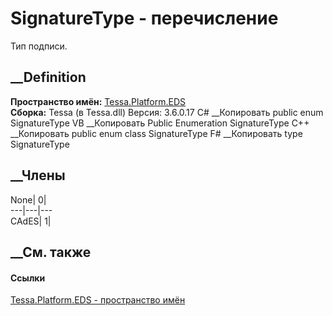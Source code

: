 # SignatureType - перечисление
Тип подписи.
## __Definition
 **Пространство имён:** [Tessa.Platform.EDS](N_Tessa_Platform_EDS.htm)  
 **Сборка:** Tessa (в Tessa.dll) Версия: 3.6.0.17
C# __Копировать
     public enum SignatureType
VB __Копировать
     Public Enumeration SignatureType
C++ __Копировать
     public enum class SignatureType
F# __Копировать
     type SignatureType
##  __Члены
None| 0|  
---|---|---  
CAdES| 1|  
## __См. также
#### Ссылки
[Tessa.Platform.EDS - пространство имён](N_Tessa_Platform_EDS.htm)
